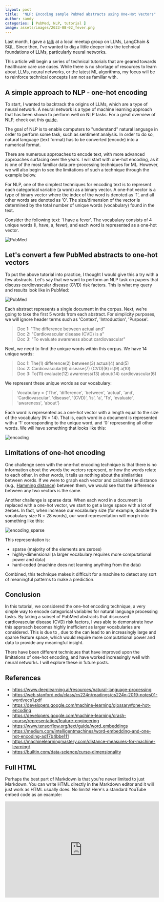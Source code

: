```yaml
---
layout: post
title:  "NLP: Encoding sample PubMed abstracts using One-Hot Vectors"
author: sandy
categories: [ PubMed, NLP, tutorial ]
image: assets/images/2023-08-02_fever.png
---
```


Last month, I gave a [talk](https://www.meetup.com/new-jersey-sql-data-platform-user-group/events/294231326/) at a local meetup group 
on LLMs, LangChain & SQL.  Since then, I've wanted to dig a little deeper into the technical foundations of LLMs, particularly neural networks.

This article will begin a series of technical tutorials that are geared towards healthcare care use cases.  While there is no shortage of resources to learn about LLMs, neural networks, or the latest ML algorithms, my focus will be to reinforce technical concepts I am not as familiar with.


## A simple approach to NLP - one-hot encoding

To start, I wanted to backtrack the origins of LLMs, which are a type of neural network.  A neural network is a type of machine learning approach that has been shown to perform well on NLP tasks.  For a great overview of NLP, check out this [guide](https://www.deeplearning.ai/resources/natural-language-processing).

The goal of NLP is to enable computers to "understand" natural language in order to perform some task, such as sentiment analysis.  In order to do so, natural language (text format) has to be converted (encode) into a numerical format.

There are numerous approaches to encode text, with more advanced approaches surfacing over the years.  I will start with one-hot encoding, as it is one of the most familiar data pre-processing techniques for ML.  However, we will also begin to see the limitations of such a technique through the example below. 

For NLP, one of the simplest techniques for encoding text is to represent each categorical variable (a word) as a binary vector.  A one-hot vector is a type of binary vector where the index of the word is denoted as '1', and all other words are denoted as '0'.  The size/dimension of the vector is determined by the total number of unique words (vocabulary) found in the text.

Consider the following text: 'I have a fever'.  The vocabulary consists of 4 unique words (I, have, a, fever), and each word is represented as a one-hot vector.

![PubMed](/assets/images/2023-08-02_fever.png)


## Let's convert a few PubMed abstracts to one-hot vectors

To put the above tutorial into practice, I thought I would give this a try with a few abstracts.  Let's say that we want to perform an NLP task on papers that discuss cardiovascular disease (CVD) risk factors.  This is what my query and results look like in PubMed:

![PubMed](/assets/images/2023-07-28_PubMed.png)

Each abstract represents a single document in the corpus.  Next, we're going to take the first 5 words from each abstract.  For simplicity purposes, we will ignore header terms such as 'Context', 'Introduction', 'Purpose'.

>Doc 1: "The difference between actual and"  
Doc 2: "Cardiovascular disease (CVD) is a"  
Doc 3: "To evaluate awareness about cardiovascular"   

Next, we need to find the unique words within this corpus.  We have 14 unique words:

>Doc 1: The(1) difference(2) between(3) actual(4) and(5)  
Doc 2: Cardiovascular(6) disease(7) (CVD)(8) is(9) a(10)  
Doc 3: To(11) evaluate(12) awareness(13) about(14) cardiovascular(6)  

We represent these unique words as our vocabulary:
    
>Vocabulary = {'The', 'difference', 'between', 'actual', 'and', ‘Cardiovascular', 'disease', '(CVD)', 'is', 'a', 'To', 'evaluate', 'awareness', 'about'}

Each word is represented as a one-hot vector with a length equal to the size of the vocabulary (N = 14).  That is, each word in a document is represented with a '1' corresponding to the unique word, and '0' representing all other words.  We will have something that looks like this:

![encoding](/assets/images/2023-08-02_encoding.png)

## Limitations of one-hot encoding

One challenge seen with the one-hot encoding technique is that there is no information about the words the vectors represent, or how the words relate to each other.  In other words, it tells us nothing about the similarities between words.  If we were to graph each vector and calculate the distance (e.g., [Hamming distance](<https://machinelearningmastery.com/distance-measures-for-machine-learning/>)) between them, we would see that the difference between any two vectors is the same.


Another challenge is sparse data.  When each word in a document is replaced with a one-hot vector, we start to get a large space with a lot of zeroes.  In fact, when increase our vocabulary size (for example, double the vocabulary size N = 28 words), our word representation will morph into something like this:

![encoding_sparse](/assets/images/2023-08-02_encoding_sparse.png)


This representation is:
- sparse (majority of the elements are zeroes)
- highly-dimensional (a larger vocabulary requires more computational power and data)
- hard-coded (machine does not learning anything from the data)
  
Combined, this technique makes it difficult for a machine to detect any sort of meaningful patterns to make a prediction.


## Conclusion

In this tutorial, we considered the one-hot encoding technique, a very simple way to encode categorical variables for natural language processing tasks.  By taking a subset of PubMed abstracts that discussed cardiovascular disease (CVD) risk factors, I was able to demonstrate how this approach becomes highly inefficient as larger vocabularies are considered.  This is due to , due to the  can lead to an increasingly large and sparse feature space, which would require more computational power and data to provide any meaningful insight.

There have been different techniques that have improved upon the limitations of one-hot encoding, and have worked increasingly well with neural networks.  I will explore these in future posts.


## References
+ <https://www.deeplearning.ai/resources/natural-language-processing>
+ <https://web.stanford.edu/class/cs224n/readings/cs224n-2019-notes01-wordvecs1.pdf>
+ <https://developers.google.com/machine-learning/glossary#one-hot-encoding>
+ <https://developers.google.com/machine-learning/crash-course/representation/feature-engineering>
+ <https://www.tensorflow.org/text/guide/word_embeddings>
+ <https://medium.com/intelligentmachines/word-embedding-and-one-hot-encoding-ad17b4bbe111>
+ <https://machinelearningmastery.com/distance-measures-for-machine-learning/>
+ <https://builtin.com/data-science/curse-dimensionality>


## Full HTML

Perhaps the best part of Markdown is that you're never limited to just Markdown. You can write HTML directly in the Markdown editor and it will just work as HTML usually does. No limits! Here's a standard YouTube embed code as an example:

<p><iframe style="width:100%;" height="315" src="https://www.youtube.com/embed/Cniqsc9QfDo?rel=0&amp;showinfo=0" frameborder="0" allowfullscreen></iframe></p>
